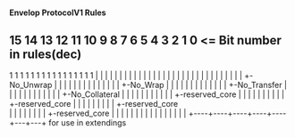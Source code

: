 #### Envelop ProtocolV1 Rules
15   14   13   12   11   10   9   8   7   6   5   4   3   2   1   0  <= Bit number in rules(dec)
------------------------------------------------------------------------------------  
 1    1    1    1    1    1   1   1   1   1   1   1   1   1   1   1
 |    |    |    |    |    |   |   |   |   |   |   |   |   |   |   |
 |    |    |    |    |    |   |   |   |   |   |   |   |   |   |   +-No_Unwrap
 |    |    |    |    |    |   |   |   |   |   |   |   |   |   +-No_Wrap 
 |    |    |    |    |    |   |   |   |   |   |   |   |   +-No_Transfer
 |    |    |    |    |    |   |   |   |   |   |   |   +-No_Collateral
 |    |    |    |    |    |   |   |   |   |   |   +-reserved_core
 |    |    |    |    |    |   |   |   |   |   +-reserved_core
 |    |    |    |    |    |   |   |   |   +-reserved_core  
 |    |    |    |    |    |   |   |   +-reserved_core
 |    |    |    |    |    |   |   |
 |    |    |    |    |    |   |   |
 +----+----+----+----+----+---+---+
     for use in extendings